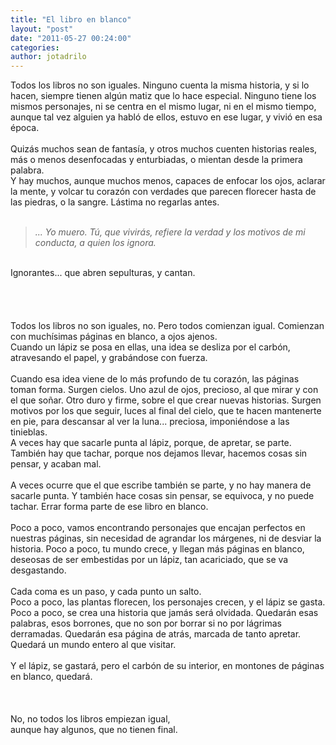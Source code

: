 ```yaml
---
title: "El libro en blanco"
layout: "post"
date: "2011-05-27 00:24:00"
categories: 
author: jotadrilo
---
```


<div class="css-full-post-content js-full-post-content">
Todos los libros no son iguales. Ninguno cuenta la misma historia, y si lo hacen, siempre tienen algún matiz que lo hace especial. Ninguno tiene los mismos personajes, ni se centra en el mismo lugar, ni en el mismo tiempo, aunque tal vez alguien ya habló de ellos, estuvo en ese lugar, y vivió en esa época.<br /><br />Quizás muchos sean de fantasía, y otros muchos cuenten historias reales, más o menos desenfocadas y enturbiadas, o mientan desde la primera palabra.<br />Y hay muchos, aunque muchos menos, capaces de enfocar los ojos, aclarar la mente, y volcar tu corazón con verdades que parecen florecer hasta de las piedras, o la sangre. Lástima no regarlas antes.<br /><br /><blockquote><i>... Yo muero. Tú, que vivirás, refiere la verdad y los motivos de mi conducta, a quien los ignora.</i></blockquote><br />Ignorantes... que abren sepulturas, y cantan.<br /><br /><br /><br /><br />Todos los libros no son iguales, no. Pero todos comienzan igual. Comienzan con muchísimas páginas en blanco, a ojos ajenos. <br />Cuando un lápiz se posa en ellas, una idea se desliza por el carbón, atravesando el papel, y grabándose con fuerza.<br /><br />Cuando esa idea viene de lo más profundo de tu corazón, las páginas toman forma. Surgen cielos. Uno azul de ojos, precioso, al que mirar y con el que soñar. Otro duro y firme, sobre el que crear nuevas historias. Surgen motivos por los que seguir, luces al final del cielo, que te hacen mantenerte en pie, para descansar al ver la luna... preciosa, imponiéndose a las tinieblas.<br />A veces hay que sacarle punta al lápiz, porque, de apretar, se parte. También hay que tachar, porque nos dejamos llevar, hacemos cosas sin pensar, y acaban mal.<br /><br />A veces ocurre que el que escribe también se parte, y no hay manera de sacarle punta. Y también hace cosas sin pensar, se equivoca, y no puede tachar. Errar forma parte de ese libro en blanco.<br /><br />Poco a poco, vamos encontrando personajes que encajan perfectos en nuestras páginas, sin necesidad de agrandar los márgenes, ni de desviar la historia. Poco a poco, tu mundo crece, y llegan más páginas en blanco, deseosas de ser embestidas por un lápiz, tan acariciado, que se va desgastando.<br /><br />Cada coma es un paso, y cada punto un salto.<br />Poco a poco, las plantas florecen, los personajes crecen, y el lápiz se gasta.<br />Poco a poco, se crea una historia que jamás será olvidada. Quedarán esas palabras, esos borrones, que no son por borrar si no por lágrimas derramadas. Quedarán esa página de atrás, marcada de tanto apretar.<br />Quedará un mundo entero al que visitar.<br /><br />Y el lápiz, se gastará, pero el carbón de su interior, en montones de páginas en blanco, quedará.<br /><br /><br /><br />No, no todos los libros empiezan igual,<br />aunque hay algunos, que no tienen final.
</div>
